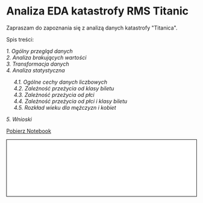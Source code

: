 # Analiza EDA katastrofy RMS Titanic

Zapraszam do zapoznania się z analizą danych katastrofy "Titanica".  
  
  Spis treści:  
    
  *1. Ogólny przegląd danych  
  2. Analiza brakujących wartości  
  3. Transformacja danych  
  4. Analiza statystyczna
    <ul style="list-style-type: none; padding-left: 20px;">
      <li>4.1. Ogólne cechy danych liczbowych</li>
      <li>4.2. Zależność przeżycia od klasy biletu</li>
      <li>4.3. Zależność przeżycia od płci</li>
      <li>4.4. Zależność przeżycia od płci i klasy biletu</li>
      <li>4.5. Rozkład wieku dla mężczyzn i kobiet</li>
    </ul>
  5. Wnioski*

<a href="titanic.ipynb" class="md-button md-button--primary">Pobierz Notebook</a>

<iframe
  id="content"
  src="titanic.html"
  width="100%"
  style="border:1px solid black;overflow:hidden;"
></iframe>
<script>
function resizeIframeToFitContent(iframe) {
  iframe.style.height = (iframe.contentWindow.document.documentElement.scrollHeight + 50) + "px";
  iframe.contentDocument.body.style["overflow"] = 'hidden';
}
window.addEventListener('load', function() {
  var iframe = document.getElementById('content');
  resizeIframeToFitContent(iframe);
});
window.addEventListener('resize', function() {
  var iframe = document.getElementById('content');
  resizeIframeToFitContent(iframe);
});
</script>